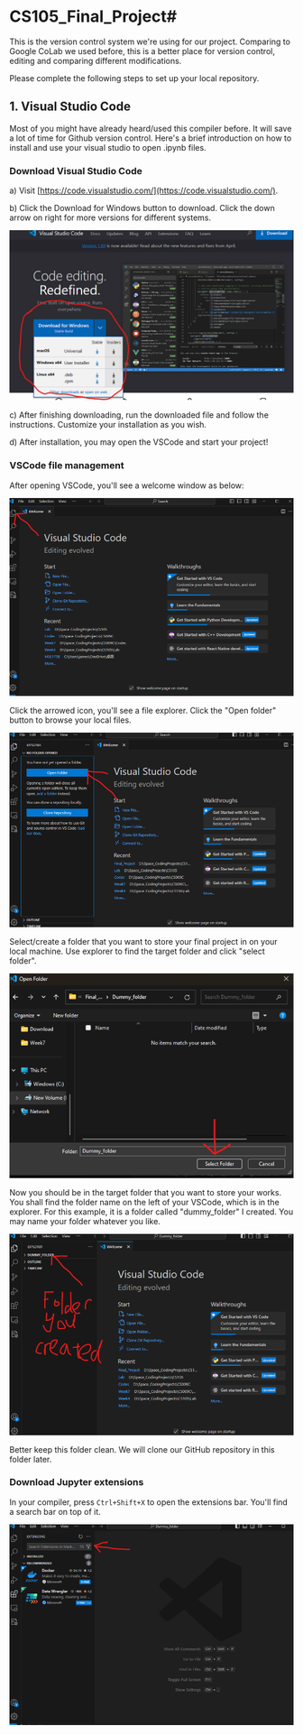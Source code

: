 # CS105_Final_Project#

This is the version control system we're using for our project. Comparing to Google CoLab we used before, this is a better place for version control, editing and comparing different modifications.

Please complete the following steps to set up your local repository.

## 1. Visual Studio Code ##

Most of you might have already heard/used this compiler before. It will save a lot of time for Github version control. Here's a brief introduction on how to install and use your visual studio to open .ipynb files.

### **Download Visual Studio Code** ###

a) Visit [https://code.visualstudio.com/](https://code.visualstudio.com/).

b) Click the Download for Windows button to download. Click the down arrow on right for more versions for different systems.

![image](vsc_dld.png)

c) After finishing downloading, run the downloaded file and follow the instructions. Customize your installation as you wish.

d) After installation, you may open the VSCode and start your project!

### **VSCode file management** ###

After opening VSCode, you'll see a welcome window as below:

![image](vsc_welcome.png)

Click the arrowed icon, you'll see a file explorer. Click the "Open folder" button to browse your local files.

![image](vsc_explorer.png)

Select/create a folder that you want to store your final project in on your local machine. Use explorer to find the target folder and click "select folder".

![image](vsc_select.png)

Now you should be in the target folder that you want to store your works. You shall find the folder name on the left of your VSCode, which is in the explorer. For this example, it is a folder called "dummy_folder" I created. You may name your folder whatever you like.

![image](vsc_dummy.png)

Better keep this folder clean. We will clone our GitHub repository in this folder later.

### **Download Jupyter extensions** ###

In your compiler, press `Ctrl+Shift+X` to open the extensions bar. You'll find a search bar on top of it.

![image](vsc_searchbar.png)
